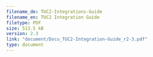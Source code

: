 ```yaml
---
filename_de: TUC2-Integrations-Guide
filename_en: TUC2 Integration Guide
filetype: PDF
size: 513.5 kB
version: 2.3
link: "document/Docu_TUC2-Integration-Guide_r2-3.pdf"
type: document
---
```

